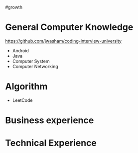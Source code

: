 #growth 
# General Computer Knowledge
https://github.com/jwasham/coding-interview-university
- Android
- Java
- Computer System
- Computer Networking
# Algorithm
- LeetCode
# Business experience

# Technical Experience